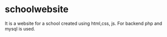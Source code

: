 # schoolwebsite
It is a website for a school created using html,css, js.
For backend php and mysql is used.
